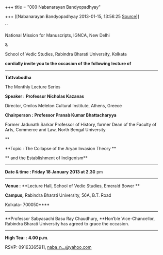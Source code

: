 +++
title = "000 Nabanarayan Bandyopadhyay"

+++
[[Nabanarayan Bandyopadhyay	2013-01-15, 13:56:25 [Source](https://groups.google.com/g/bvparishat/c/u5pRaRiXqqo)]]



``

National Mission for Manuscripts, IGNCA, New Delhi

&

School of Vedic Studies, Rabindra Bharati University, Kolkata



**cordially invite you to the occasion of** **the following lecture of**

****

**Tattvabodha**

 The Monthly Lecture Series



**Speaker   :**  **Professor Nicholas Kazanas**

 Director, Omilos Meleton Cultural Institute, Athens, Greece



**Chairperson  :**  **Professor Pranab Kumar Bhattacharyya**

Former Jadunath Sarkar Professor of History, former Dean of the Faculty of Arts, Commerce and Law, North Bengal University

**

**Topic :  The Collapse of the Aryan Invasion Theory **

** and the Establishment of Indigenism**

****



**Date & time  :  Friday 18 January 2013 at 2.30** pm

****

**Venue :**  **Lecture Hall, School of Vedic Studies, Emerald Bower **

**Campus,** Rabindra Bharati University, 56A, B.T. Road

Kolkata- 700050****

****

**Professor Sabyasachi Basu Ray Chaudhury, **Hon’ble Vice-Chancellor, Rabindra Bharati University has agreed to grace the occasion.

**  **

**High Tea:**  :  **4.00 p.m**.







RSVP: 09163365911, [naba_n...@yahoo.com]()







